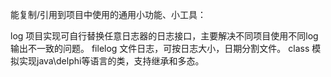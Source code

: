 能复制/引用到项目中使用的通用小功能、小工具：

log
	项目实现可自行替换任意日志器的日志接口，主要解决不同项目使用不同log输出不一致的问题。
filelog
	文件日志，可按日志大小，日期分割文件。
class
	模拟实现java\delphi等语言的类，支持继承和多态。